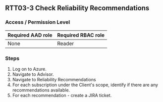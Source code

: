 ## RTT03-3 Check Reliability Recommendations

### Access / Permission Level

| Required AAD role | Required RBAC role     |
|-------------------|------------------------|
| None              | Reader                 |

### Steps

1. Log on to Azure.
2. Navigate to Advisor.
3. Navigate to Reliability Recommendations
4. For each subscription under the Client's scope, identify if there are any recommendations available.
5. For each recommendation - create a JIRA ticket.
